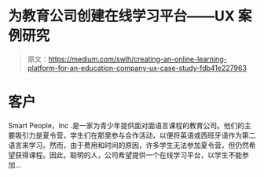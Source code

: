 # 为教育公司创建在线学习平台——UX 案例研究

> 原文：<https://medium.com/swlh/creating-an-online-learning-platform-for-an-education-company-ux-case-study-fdb41e227963>

# 客户

Smart People，Inc .是一家为青少年提供面对面语言课程的教育公司。他们的主要吸引力是夏令营，学生们在那里参与合作活动，以便将英语或西班牙语作为第二语言来学习。然而，由于费用和时间的原因，许多学生无法参加夏令营，但仍然希望获得课程。因此，聪明的人，公司希望提供一个在线学习平台，以学生不能参加…